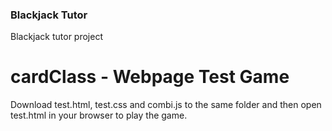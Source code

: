 ### Blackjack Tutor

Blackjack tutor project


# cardClass - Webpage Test Game

Download test.html, test.css and combi.js to the same folder and then open test.html in your browser to play the game.
